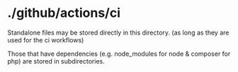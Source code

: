 # ./github/actions/ci

Standalone files may be stored directly in this directory. (as long as they are used for the ci workflows)

Those that have dependencies (e.g. node_modules for node & composer for php) are stored in subdirectories.
